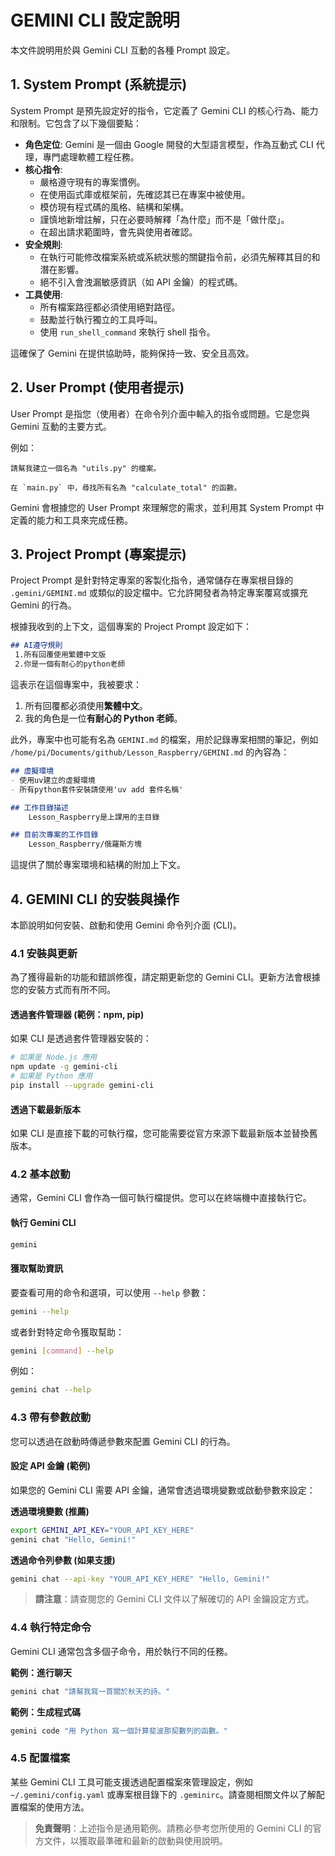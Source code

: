 # GEMINI CLI 設定說明

本文件說明用於與 Gemini CLI 互動的各種 Prompt 設定。

## 1. System Prompt (系統提示)

System Prompt 是預先設定好的指令，它定義了 Gemini CLI 的核心行為、能力和限制。它包含了以下幾個要點：

- **角色定位**: Gemini 是一個由 Google 開發的大型語言模型，作為互動式 CLI 代理，專門處理軟體工程任務。
- **核心指令**:
    - 嚴格遵守現有的專案慣例。
    - 在使用函式庫或框架前，先確認其已在專案中被使用。
    - 模仿現有程式碼的風格、結構和架構。
    - 謹慎地新增註解，只在必要時解釋「為什麼」而不是「做什麼」。
    - 在超出請求範圍時，會先與使用者確認。
- **安全規則**:
    - 在執行可能修改檔案系統或系統狀態的關鍵指令前，必須先解釋其目的和潛在影響。
    - 絕不引入會洩漏敏感資訊（如 API 金鑰）的程式碼。
- **工具使用**:
    - 所有檔案路徑都必須使用絕對路徑。
    - 鼓勵並行執行獨立的工具呼叫。
    - 使用 `run_shell_command` 來執行 shell 指令。

這確保了 Gemini 在提供協助時，能夠保持一致、安全且高效。

## 2. User Prompt (使用者提示)

User Prompt 是指您（使用者）在命令列介面中輸入的指令或問題。它是您與 Gemini 互動的主要方式。

例如：
```
請幫我建立一個名為 "utils.py" 的檔案。
```
```
在 `main.py` 中，尋找所有名為 "calculate_total" 的函數。
```

Gemini 會根據您的 User Prompt 來理解您的需求，並利用其 System Prompt 中定義的能力和工具來完成任務。

## 3. Project Prompt (專案提示)

Project Prompt 是針對特定專案的客製化指令，通常儲存在專案根目錄的 `.gemini/GEMINI.md` 或類似的設定檔中。它允許開發者為特定專案覆寫或擴充 Gemini 的行為。

根據我收到的上下文，這個專案的 Project Prompt 設定如下：

```markdown
## AI遵守規則
 1.所有回覆使用繁體中文版
 2.你是一個有耐心的python老師
```

這表示在這個專案中，我被要求：
1.  所有回覆都必須使用**繁體中文**。
2.  我的角色是一位**有耐心的 Python 老師**。

此外，專案中也可能有名為 `GEMINI.md` 的檔案，用於記錄專案相關的筆記，例如 `/home/pi/Documents/github/Lesson_Raspberry/GEMINI.md` 的內容為：

```markdown
## 虛擬環境
- 使用uv建立的虛擬環境
- 所有python套件安裝請使用'uv add 套件名稱'

## 工作目錄描述
    Lesson_Raspberry是上課用的主目錄

## 目前次專案的工作目錄
    Lesson_Raspberry/俄羅斯方塊
```

這提供了關於專案環境和結構的附加上下文。

## 4. GEMINI CLI 的安裝與操作

本節說明如何安裝、啟動和使用 Gemini 命令列介面 (CLI)。

### 4.1 安裝與更新

為了獲得最新的功能和錯誤修復，請定期更新您的 Gemini CLI。更新方法會根據您的安裝方式而有所不同。

#### 透過套件管理器 (範例：npm, pip)
如果 CLI 是透過套件管理器安裝的：
```bash
# 如果是 Node.js 應用
npm update -g gemini-cli 
# 如果是 Python 應用
pip install --upgrade gemini-cli 
```

#### 透過下載最新版本
如果 CLI 是直接下載的可執行檔，您可能需要從官方來源下載最新版本並替換舊版本。

### 4.2 基本啟動

通常，Gemini CLI 會作為一個可執行檔提供。您可以在終端機中直接執行它。

#### 執行 Gemini CLI
```bash
gemini
```

#### 獲取幫助資訊
要查看可用的命令和選項，可以使用 `--help` 參數：
```bash
gemini --help
```
或者針對特定命令獲取幫助：
```bash
gemini [command] --help
```
例如：
```bash
gemini chat --help
```

### 4.3 帶有參數啟動

您可以透過在啟動時傳遞參數來配置 Gemini CLI 的行為。

#### 設定 API 金鑰 (範例)
如果您的 Gemini CLI 需要 API 金鑰，通常會透過環境變數或啟動參數來設定：

**透過環境變數 (推薦)**
```bash
export GEMINI_API_KEY="YOUR_API_KEY_HERE"
gemini chat "Hello, Gemini!"
```
**透過命令列參數 (如果支援)**
```bash
gemini chat --api-key "YOUR_API_KEY_HERE" "Hello, Gemini!"
```
> **請注意**：請查閱您的 Gemini CLI 文件以了解確切的 API 金鑰設定方式。

### 4.4 執行特定命令
Gemini CLI 通常包含多個子命令，用於執行不同的任務。

**範例：進行聊天**
```bash
gemini chat "請幫我寫一首關於秋天的詩。"
```

**範例：生成程式碼**
```bash
gemini code "用 Python 寫一個計算斐波那契數列的函數。"
```

### 4.5 配置檔案
某些 Gemini CLI 工具可能支援透過配置檔案來管理設定，例如 `~/.gemini/config.yaml` 或專案根目錄下的 `.geminirc`。請查閱相關文件以了解配置檔案的使用方法。

> **免責聲明**：上述指令是通用範例。請務必參考您所使用的 Gemini CLI 的官方文件，以獲取最準確和最新的啟動與使用說明。